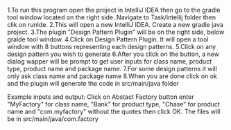 1.To run this program open the project in IntelliJ IDEA then go to the gradle tool window located on the right side.
Navigate to Task/intellij folder then clik on runIde.
2.This will open a new IntelliJ IDEA. Create a new gradle java project.
3.The plugin "Design Pattern Plugin" will be on the right side, below gralde tool window.
4.Click on Design Pattern Plugin. It will open a tool window with 8 buttons representing each design patterns.
5.Click on any design pattern you wish to generate
6.After you click on the button, a new dialog wapper will be prompt to get user inputs for class name, product type, product name and package name.
7.For some design patterns it will only ask class name and package name
8.When you are done click on ok and the plugin will generate the code in src/main/java folder

Example inputs and output:
Click on Abstact Factory button enter "MyFactory" for class name, "Bank" for product type, "Chase" for product name and "com.myfactory" without the quotes
then click OK. The files will be in src/main/java/com.factory

